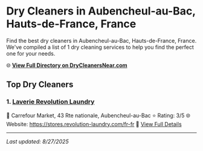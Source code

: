 # Dry Cleaners in Aubencheul-au-Bac, Hauts-de-France, France

Find the best dry cleaners in Aubencheul-au-Bac, Hauts-de-France, France. We've compiled a list of 1 dry cleaning services to help you find the perfect one for your needs.

🌐 **[View Full Directory on DryCleanersNear.com](https://drycleanersnear.com/city/France/Hauts-de-France/Aubencheul-au-Bac)**

## Top Dry Cleaners

### 1. [Laverie Revolution Laundry](https://drycleanersnear.com/dryCleaner/68ae6779c95ff2c6096b1407/laverie-revolution-laundry)
📍 Carrefour Market, 43 Rte nationale, Aubencheul-au-Bac
⭐ Rating: 3/5
🌐 Website: https://stores.revolution-laundry.com/fr-fr
🔗 [View Full Details](https://drycleanersnear.com/dryCleaner/68ae6779c95ff2c6096b1407/laverie-revolution-laundry)


---

*Last updated: 8/27/2025*
